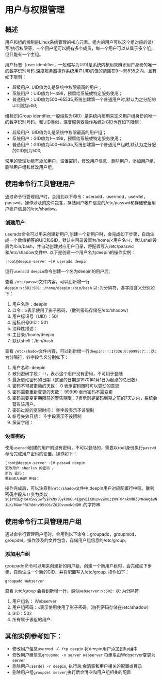 # 用户与权限管理

## 概述 

用户和组的控制是Linux系统管理的核心元素。组内的用户可以这个组对应的读/写/执行权限等，一个用户组可以拥有多个成员，每一个用户可以从属于多个组，但只能有一个主组。

用户标志（user identifier，一般缩写为UID)是系统内核用来辨识用户身份的唯一的数字识别号码.深度服务器操作系统用户UID的值的范围在0～65535之内，且有如下限制：

* 超级用户: UID值为0,是系统中权限最高的用户；
* 系统用户：UID值为1～499，预留给系统或特定服务使用；
* 普通用户：UID值为500~65535,系统创建第一个普通用户时,默认为之分配的UID则为500;


组标识(Group identifier,一般缩些为GID）是系统内核用来定义用户组身份的唯一的数字识别号码，和UID类似，深度服务器操作系统对GID也有如下限制：

* 超级用户: GID值为0,是系统中权限最高的用户组；
* 系统用户：GID值为1～499，预留给系统或特定服务使用；
* 普通用户：GID值为500~65535,系统创建第一个普通用户组时,默认为之分配的GID则为500;

常用的管理功能有添加用户、设置密码，修改用户信息，删除用户，添加用户组、删除用户组和修改用户组。

## 使用命令行工具管理用户

通过命令行管理用户时，会用到以下命令：useradd，usermod，userdel，passwd。操作涉及的文件包含，存储用户帐户信息的/etc/passwd和存储安全用户帐户信息的/etc/shadow。
 
### 创建用户
useradd命令可以用来创建新用户,创建一个新用户时，会完成如下步骤，自动生成一个数值相等的UID和GID，默认主目录设置为/home/<用户名>/，默认shell设置为/bin/bash，并自动创建对应用户目录，将配置写入/etc/passwd和/etc/shadow文件中. 以下是创建一个用户名为deepin的操作实例：
```
[root@deepin-server ~]# useradd deepin
```
运行`useradd deepin`命令创建一个名为deepin的用户后。

查看 `/etc/passwd`文件内容，可以到新增一行`deepin:x:501:501::/home/deepin:/bin/bash`
以`:`为分隔符，各字段含义分别如下：
1. 用户名称：deepin
2. 口令：`x`表示使用了影子密码，（散列密码存储在/etc/shadow） 
3. 用户标识号（UID）：501
4. 组标识号GID：501
5. 注释性描述：
6. 主目录:/home/deepin 
7. 默认shell：/bin/bash

查看 `/etc/shadow`文件内容，可以到新增一行`deepin:!!:17336:0:99999:7:::`以`:`为分隔符，各字段含义分别如下：
1. 用户名称: deepin
2. 散列密码字段：`!!`，表示这个用户没有密码，不可用于登陆
3. 最近更动密码的日期（这里的日期是1970年1月1日为起点的总日数）
4. 密码不可被更动的天数：       0 表示密码随时可以更动的意思
5. 密码需要重新变更的天数：     99999 表示密码不需变更
6. 密码需要变更期限前的警告期限：7表示则是密码到期之前的7天之内，系统会警告该用户。
7. 密码过期的宽限时间：        空字段表示不设限制
8. 帐号失效日期：             空字段表示不设限制
9. 保留字段：

### 设置密码
使用`useradd`创建的用户的没有密码，不可以登陆的，需要以root身份执行`passwd`命令完成用户密码的设置，操作如下：
```
[root@deepin-server ~]# passwd deepin
更改用户 shenlan 的密码 。
新的 密码：
重新输入新的 密码：
```
操作完成后，可以注意到`/etc/shadow`文件中,deepin用户对应配置行中嗯，散列密码字段从`!!`变为类似`$6$YmiEgHGFo5w2Swfy$PeNylGykOKGu4EgeVEiKUupw2wm03zWNT8nakndK38M69Wge9NJLK/RGonPRCY8dnv95tO6/Z0IDvuoxN0dDM.`的字符串

## 使用命令行工具管理用户组

通过命令行管理用户组时，会用到以下命令：groupadd，groupmod，groupdel，操作涉及的文件包含，存储用户组信息的/etc/group。

### 添加用户组

groupadd命令可以用来创建新的用户组，创建一个新用户组时，会完成如下步骤，自动生成一个新的GID，并将配置写入/etc/group. 操作如下：

```
groupadd Webserver
```

查看 /etc/group 会看到新增一行，类似`Webserver:x:502:` 以`:`为分隔符

1. 用户组名： Webserver
2. 用户组密码：`x`表示使用使用了影子密码,（散列密码存储在/etc/shadow） 
3. GID：502
4. 所有属于该组的用户:

## 其他实例参考如下：

* 修改用户信息`usermod -G ftp deepin` 将deepin用户添加到ftp组中
* 修改用户组信息`groupmod -n server Webserver` 将组名由Webserver变更为server
* 删除用户`userdel -r deepin`, 执行后,会清空和用户相关的配置或目录 
* 删除用户组`groupdel server`,执行后会清空和用户组相关的配置 
